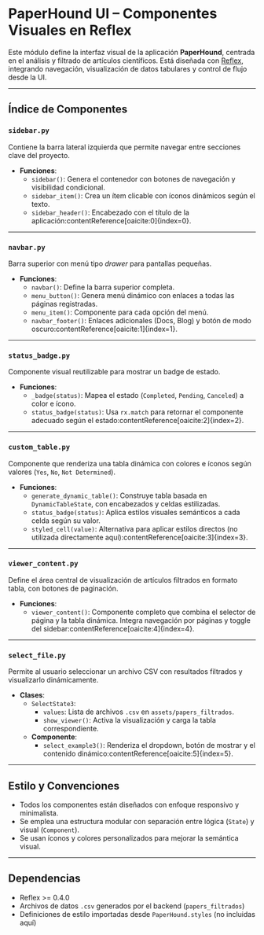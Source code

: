 # PaperHound UI – Componentes Visuales en Reflex

Este módulo define la interfaz visual de la aplicación **PaperHound**, centrada en el análisis y filtrado de artículos científicos. Está diseñada con [Reflex](https://reflex.dev), integrando navegación, visualización de datos tabulares y control de flujo desde la UI.

---

## Índice de Componentes

### `sidebar.py`
Contiene la barra lateral izquierda que permite navegar entre secciones clave del proyecto.

- **Funciones**:
  - `sidebar()`: Genera el contenedor con botones de navegación y visibilidad condicional.
  - `sidebar_item()`: Crea un ítem clicable con íconos dinámicos según el texto.
  - `sidebar_header()`: Encabezado con el título de la aplicación:contentReference[oaicite:0]{index=0}.

---

### `navbar.py`
Barra superior con menú tipo *drawer* para pantallas pequeñas.

- **Funciones**:
  - `navbar()`: Define la barra superior completa.
  - `menu_button()`: Genera menú dinámico con enlaces a todas las páginas registradas.
  - `menu_item()`: Componente para cada opción del menú.
  - `navbar_footer()`: Enlaces adicionales (Docs, Blog) y botón de modo oscuro:contentReference[oaicite:1]{index=1}.

---

### `status_badge.py`
Componente visual reutilizable para mostrar un badge de estado.

- **Funciones**:
  - `_badge(status)`: Mapea el estado (`Completed`, `Pending`, `Canceled`) a color e ícono.
  - `status_badge(status)`: Usa `rx.match` para retornar el componente adecuado según el estado:contentReference[oaicite:2]{index=2}.

---

### `custom_table.py`
Componente que renderiza una tabla dinámica con colores e íconos según valores (`Yes`, `No`, `Not Determined`).

- **Funciones**:
  - `generate_dynamic_table()`: Construye tabla basada en `DynamicTableState`, con encabezados y celdas estilizadas.
  - `status_badge(status)`: Aplica estilos visuales semánticos a cada celda según su valor.
  - `styled_cell(value)`: Alternativa para aplicar estilos directos (no utilizada directamente aquí):contentReference[oaicite:3]{index=3}.

---

### `viewer_content.py`
Define el área central de visualización de artículos filtrados en formato tabla, con botones de paginación.

- **Funciones**:
  - `viewer_content()`: Componente completo que combina el selector de página y la tabla dinámica. Integra navegación por páginas y toggle del sidebar:contentReference[oaicite:4]{index=4}.

---

### `select_file.py`
Permite al usuario seleccionar un archivo CSV con resultados filtrados y visualizarlo dinámicamente.

- **Clases**:
  - `SelectState3`: 
    - `values`: Lista de archivos `.csv` en `assets/papers_filtrados`.
    - `show_viewer()`: Activa la visualización y carga la tabla correspondiente.
  - **Componente**:
    - `select_example3()`: Renderiza el dropdown, botón de mostrar y el contenido dinámico:contentReference[oaicite:5]{index=5}.

---

## Estilo y Convenciones

- Todos los componentes están diseñados con enfoque responsivo y minimalista.
- Se emplea una estructura modular con separación entre lógica (`State`) y visual (`Component`).
- Se usan íconos y colores personalizados para mejorar la semántica visual.

---

## Dependencias

- Reflex >= 0.4.0
- Archivos de datos `.csv` generados por el backend (`papers_filtrados`)
- Definiciones de estilo importadas desde `PaperHound.styles` (no incluidas aquí)
